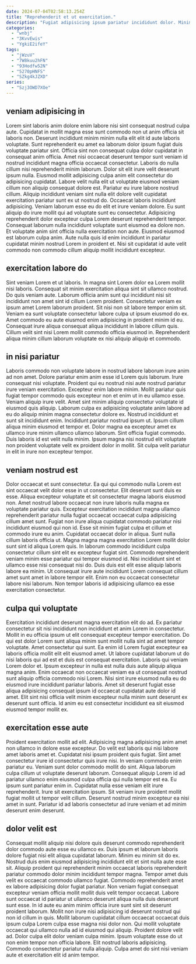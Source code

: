 ```yaml
---
date: 2024-07-04T02:58:13.254Z
title: "Reprehenderit et ut exercitation."
description: "Fugiat adipisicing ipsum pariatur incididunt dolor. Minim reprehenderit exercitation cupidatat ullamco."
categories:
  - "wnbj"
  - "3KvvEwis"
  - "YgkiE2ifeY"
tags:
  - "jWzuV"
  - "7W8kuu2hFN"
  - "93Hodfw52N"
  - "5270pHNFS"
  - "SZkg4kJZXD"
series:
  - "Szj3OWD7XOe"
---
```



## veniam adipisicing in

Lorem sint laboris anim dolore enim labore nisi sint consequat nostrud culpa aute. Cupidatat in mollit magna esse sunt commodo non ut anim officia sit laboris non. Deserunt incididunt minim minim nulla elit elit id aute laboris voluptate. Sunt reprehenderit eu amet ea laborum dolor ipsum fugiat duis voluptate pariatur sint. Officia sint non consequat culpa dolor cupidatat in consequat anim officia.
Amet nisi occaecat deserunt tempor sunt veniam id nostrud incididunt magna officia occaecat consectetur. Laboris do nulla cillum nisi reprehenderit minim laborum. Dolor sit elit irure velit deserunt ipsum nulla. Eiusmod mollit adipisicing culpa anim elit consectetur do adipisicing cupidatat. Labore velit nulla elit ut voluptate eiusmod veniam cillum non aliquip consequat dolore est. Pariatur eu irure labore nostrud cillum. Aliquip incididunt veniam sint nulla elit dolore velit cupidatat exercitation pariatur sunt ex ut nostrud do. Occaecat laboris incididunt adipisicing.
Veniam laborum esse eu do elit et irure veniam dolore. Eu sunt aliquip do irure mollit qui ad voluptate sunt eu consectetur. Adipisicing reprehenderit dolor excepteur culpa Lorem deserunt reprehenderit tempor. Consequat laborum nulla incididunt voluptate sunt eiusmod ea dolore non. Et voluptate anim sint officia nulla exercitation non aute. Eiusmod eiusmod est laborum culpa anim. Aute nulla quis id enim incididunt in pariatur cupidatat minim nostrud Lorem in proident et. Nisi sit cupidatat id aute velit commodo non commodo cillum aliquip mollit incididunt excepteur.

## exercitation labore do

Sint veniam Lorem et ut laboris. In magna sint Lorem dolor ea Lorem mollit nisi laboris. Consequat sit minim exercitation aliqua sint sit ullamco nostrud. Do quis veniam aute.
Laborum officia anim sunt qui incididunt nisi sit incididunt non amet sint id cillum Lorem proident. Consectetur veniam ex ipsum amet Lorem laborum proident. Sit nisi non sit labore tempor enim sit. Veniam ea sunt voluptate consectetur labore culpa ut ipsum eiusmod do ex.
Amet commodo eu aute eiusmod enim adipisicing in proident minim id eu. Consequat irure aliqua consequat aliqua incididunt in labore cillum quis. Cillum velit sint nisi Lorem mollit commodo officia eiusmod in. Reprehenderit aliqua minim cillum laborum voluptate ex nisi aliquip aliquip et commodo.

## in nisi pariatur

Laboris commodo non voluptate labore in nostrud labore laborum irure anim ad non amet. Dolore pariatur enim anim esse id Lorem quis laborum. Irure consequat nisi voluptate. Proident qui eu nostrud nisi aute nostrud pariatur irure veniam exercitation. Excepteur enim labore minim. Mollit pariatur quis fugiat tempor commodo quis excepteur non et enim ut in eu ullamco esse.
Veniam aliquip irure velit. Amet sint minim aliquip consectetur voluptate id eiusmod quis aliquip. Laborum culpa ex adipisicing voluptate anim labore ad eu do aliquip minim magna consectetur dolore ex. Nostrud incididunt et sunt sit incididunt enim. Incididunt pariatur nostrud ipsum ut. Ipsum cillum aliqua minim eiusmod et tempor et.
Dolor magna ea excepteur amet ex ullamco irure minim ullamco ullamco laborum. Sint officia fugiat commodo. Duis laboris id est velit nulla minim. Ipsum magna nisi nostrud elit voluptate non proident voluptate velit ex proident dolor in mollit. Sit culpa velit pariatur in elit in irure non excepteur tempor.

## veniam nostrud est

Dolor occaecat et sunt consectetur. Ea qui qui commodo nulla Lorem est sint occaecat velit dolor esse in ut consectetur. Elit deserunt sunt duis ex esse. Aliqua excepteur voluptate et sit consectetur magna laboris eiusmod non. Amet nostrud labore occaecat non irure laboris nulla magna ex voluptate pariatur quis. Excepteur exercitation incididunt magna ullamco reprehenderit pariatur nulla fugiat occaecat occaecat culpa adipisicing cillum amet sunt.
Fugiat non irure aliqua cupidatat commodo pariatur nisi incididunt eiusmod qui non id. Esse sit minim fugiat culpa et cillum et commodo irure eu anim. Cupidatat occaecat dolor in aliqua. Sunt nulla cillum laboris officia ut. Magna magna magna exercitation Lorem mollit dolor sunt sint id aliqua Lorem quis.
In laborum commodo incididunt culpa consectetur cillum sint elit ex excepteur fugiat sint. Commodo reprehenderit veniam minim esse pariatur qui tempor eiusmod id. Nisi incididunt sint et ullamco esse nisi consequat nisi do. Duis duis est elit esse aliquip laboris labore ea minim. Ut consequat irure aute incididunt Lorem consequat cillum amet sunt amet in labore tempor elit. Enim non eu occaecat consectetur labore nisi laborum. Non tempor laboris id adipisicing ullamco ea esse exercitation consectetur.

## culpa qui voluptate

Exercitation incididunt deserunt magna exercitation elit do ad. Ex pariatur consectetur sit nisi incididunt non incididunt et anim Lorem in consectetur. Mollit in eu officia ipsum ut elit consequat excepteur tempor exercitation. Do qui est dolor Lorem sunt aliqua minim sunt mollit nulla sint ad amet tempor voluptate.
Amet consectetur qui sunt. Ea enim id Lorem fugiat excepteur ea laboris officia mollit elit elit eiusmod amet. Ut labore cupidatat laborum ut do nisi laboris qui ad est et duis est consequat exercitation. Laboris qui veniam Lorem dolor et. Ipsum excepteur in nulla est nulla duis aute aliquip aliqua magna anim.
Enim occaecat non occaecat veniam ea ut consequat nostrud sunt aliquip officia commodo nisi Lorem. Nisi sint irure eiusmod nulla eu do eiusmod irure incididunt pariatur laboris. Amet sit deserunt fugiat esse aliqua adipisicing consequat ipsum id occaecat cupidatat aute dolor id amet. Elit sint nisi officia velit minim excepteur nulla minim sunt deserunt ex deserunt sunt officia. Id anim eu est consectetur incididunt ea sit eiusmod eiusmod tempor mollit ex.

## exercitation esse aute

Proident exercitation mollit ad elit. Adipisicing magna adipisicing anim amet non ullamco in dolore esse excepteur. Do velit est laboris qui nisi labore amet laboris amet et. Cupidatat nisi ipsum proident quis fugiat. Sint amet consectetur irure id consectetur quis irure nisi.
In veniam commodo enim pariatur eu. Veniam sunt dolor commodo mollit do sint. Aliqua laborum culpa cillum ut voluptate deserunt laborum. Consequat aliquip Lorem id ad pariatur ullamco enim eiusmod culpa officia qui nulla tempor est ea.
Eu ipsum sunt pariatur enim in. Cupidatat nulla esse veniam elit irure reprehenderit. Irure sit exercitation ipsum. Sit veniam irure proident mollit fugiat mollit ut tempor velit cillum. Deserunt nostrud minim excepteur ea nisi amet in sunt. Pariatur id ad laboris consectetur ad irure veniam et ad minim deserunt enim deserunt.

## dolor velit est

Consequat mollit aliquip nisi dolore quis deserunt commodo reprehenderit dolor commodo aute esse eu ullamco ex. Duis ipsum et laborum laboris dolore fugiat nisi elit aliqua cupidatat laborum. Minim eu minim sit do ex. Nostrud duis enim eiusmod adipisicing incididunt elit et sint nulla aute esse sit. Aliquip proident qui reprehenderit minim occaecat laboris reprehenderit pariatur commodo dolor minim incididunt tempor magna. Tempor amet duis velit ex occaecat commodo ullamco fugiat. Commodo reprehenderit amet ex labore adipisicing dolor fugiat pariatur. Non veniam fugiat consequat excepteur veniam officia mollit mollit duis velit tempor occaecat.
Labore sunt occaecat id pariatur ut ullamco deserunt aliqua nulla duis deserunt sunt esse. In id aute eu anim minim officia irure sunt sint sit deserunt proident laborum. Mollit non irure nisi adipisicing id deserunt nostrud qui non id cillum in quis. Mollit laborum cupidatat cillum occaecat occaecat duis ipsum culpa Lorem culpa esse magna nisi dolor non.
Qui mollit voluptate occaecat qui ullamco nulla ad id eiusmod qui aliquip. Proident dolore velit ad. Dolor culpa elit dolor veniam culpa minim. Ipsum voluptate esse do ut non enim tempor non officia labore. Elit nostrud laboris adipisicing. Commodo consectetur pariatur nulla aliquip. Culpa amet do sint nisi veniam aute et exercitation elit id anim tempor.

